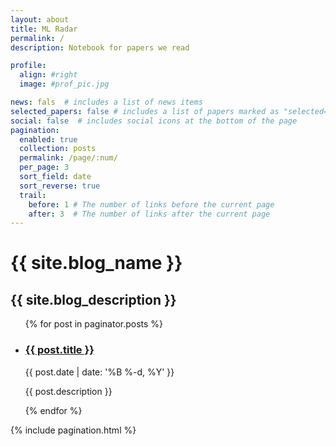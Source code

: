 ```yaml
---
layout: about
title: ML Radar
permalink: /
description: Notebook for papers we read

profile:
  align: #right
  image: #prof_pic.jpg

news: fals  # includes a list of news items
selected_papers: false # includes a list of papers marked as "selected={true}"
social: false  # includes social icons at the bottom of the page
pagination:
  enabled: true
  collection: posts
  permalink: /page/:num/
  per_page: 3
  sort_field: date
  sort_reverse: true
  trail:
    before: 1 # The number of links before the current page
    after: 3  # The number of links after the current page
---
```


<div class="post">

  <div class="header-bar">
    <h1>{{ site.blog_name }}</h1>
    <h2>{{ site.blog_description }}</h2>
  </div>


  <ul class="post-list">
    {% for post in paginator.posts %}
      <li>
        <h3><a class="post-title" href="{{ post.url | prepend: site.baseurl }}">{{ post.title }}</a></h3>
        <p class="post-meta">{{ post.date | date: '%B %-d, %Y' }}</p>
        <p>{{ post.description }}</p>
      </li>
    {% endfor %}
  </ul>

  {% include pagination.html %}

</div>

